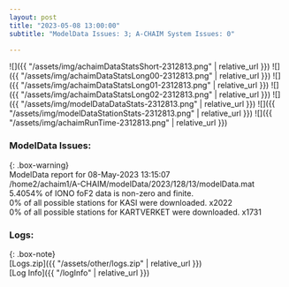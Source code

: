 ```yaml
---
layout: post
title: "2023-05-08 13:00:00"
subtitle: "ModelData Issues: 3; A-CHAIM System Issues: 0"

---
```


![]({{ "/assets/img/achaimDataStatsShort-2312813.png" | relative_url }})
![]({{ "/assets/img/achaimDataStatsLong00-2312813.png" | relative_url }})
![]({{ "/assets/img/achaimDataStatsLong01-2312813.png" | relative_url }})
![]({{ "/assets/img/achaimDataStatsLong02-2312813.png" | relative_url }})
![]({{ "/assets/img/modelDataDataStats-2312813.png" | relative_url }})
![]({{ "/assets/img/modelDataStationStats-2312813.png" | relative_url }})
![]({{ "/assets/img/achaimRunTime-2312813.png" | relative_url }})


### ModelData Issues:  
  
{: .box-warning}  
 ModelData report for 08-May-2023 13:15:07   
 /home2/achaim1/A-CHAIM/modelData/2023/128/13/modelData.mat   
 5.4054% of IONO foF2 data is non-zero and finite.   
 0% of all possible stations for KASI were downloaded. x2022   
 0% of all possible stations for KARTVERKET were downloaded. x1731   
  


### Logs:  
  
{: .box-note}  
[Logs.zip]({{ "/assets/other/logs.zip" | relative_url }})  
[Log Info]({{ "/logInfo" | relative_url }})  
